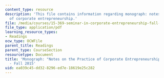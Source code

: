 ```yaml
---
content_type: resource
description: 'This file contains information regarding monograph: notes on the practice
  of corporate entrepreneurship.'
file: /media/courses/15-369-seminar-in-corporate-entrepreneurship-fall-2015/ea039c45dd328296ed7e18619e25c282_MIT15_369F15_PrcticeCrprt.pdf
file_type: application/pdf
learning_resource_types:
- Readings
ocw_type: OCWFile
parent_title: Readings
parent_type: CourseSection
resourcetype: Document
title: 'Monograph: "Notes on the Practice of Corporate Entrepreneurship" - 15.369
  - Fall 2015'
uid: ea039c45-dd32-8296-ed7e-18619e25c282
---
```

